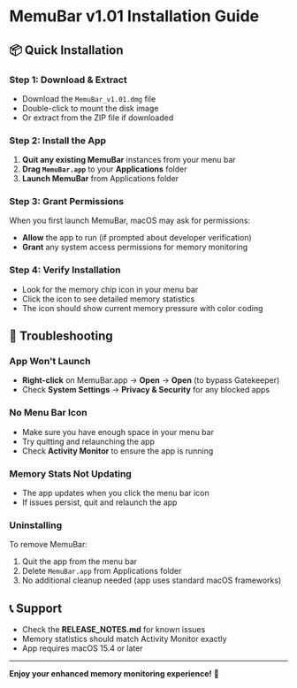 # MemuBar v1.01 Installation Guide

## 📦 **Quick Installation**

### Step 1: Download & Extract
- Download the `MemuBar_v1.01.dmg` file
- Double-click to mount the disk image
- Or extract from the ZIP file if downloaded

### Step 2: Install the App
1. **Quit any existing MemuBar** instances from your menu bar
2. **Drag `MemuBar.app`** to your **Applications** folder
3. **Launch MemuBar** from Applications folder

### Step 3: Grant Permissions
When you first launch MemuBar, macOS may ask for permissions:
- **Allow** the app to run (if prompted about developer verification)
- **Grant** any system access permissions for memory monitoring

### Step 4: Verify Installation
- Look for the memory chip icon in your menu bar
- Click the icon to see detailed memory statistics
- The icon should show current memory pressure with color coding

## 🔧 **Troubleshooting**

### App Won't Launch
- **Right-click** on MemuBar.app → **Open** → **Open** (to bypass Gatekeeper)
- Check **System Settings** → **Privacy & Security** for any blocked apps

### No Menu Bar Icon
- Make sure you have enough space in your menu bar
- Try quitting and relaunching the app
- Check **Activity Monitor** to ensure the app is running

### Memory Stats Not Updating
- The app updates when you click the menu bar icon
- If issues persist, quit and relaunch the app

### Uninstalling
To remove MemuBar:
1. Quit the app from the menu bar
2. Delete `MemuBar.app` from Applications folder
3. No additional cleanup needed (app uses standard macOS frameworks)

## 📞 **Support**
- Check the **RELEASE_NOTES.md** for known issues
- Memory statistics should match Activity Monitor exactly
- App requires macOS 15.4 or later

---
**Enjoy your enhanced memory monitoring experience!** 🚀 